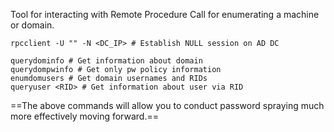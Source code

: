 Tool for interacting with Remote Procedure Call for enumerating a machine or domain.

```shell
rpcclient -U "" -N <DC_IP> # Establish NULL session on AD DC

querydominfo # Get information about domain
querydompwinfo # Get only pw policy information
enumdomusers # Get domain usernames and RIDs
queryuser <RID> # Get information about user via RID
```

==The above commands will allow you to conduct password spraying much more effectively moving forward.==

